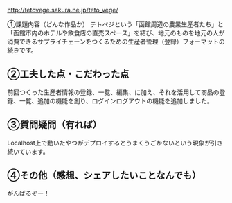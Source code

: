 ﻿http://tetovege.sakura.ne.jp/teto_vege/


 ➀課題内容（どんな作品か）
テトベジという「函館周辺の農業生産者たち」と「函館市内のホテルや飲食店の直売スペース」を結び、地元のものを地元の人が消費できるサプライチェーンをつくるための生産者管理（登録）フォーマットの続きです。



## ➁工夫した点・こだわった点
前回つくった生産者情報の登録、一覧、編集、に加え、それを活用して商品の登録、一覧、追加の機能を創り、ログインログアウトの機能を追加しました。


## ➂質問疑問（有れば）
Localhost上で動いたやつがデプロイするとうまくうごかないという現象が引き続いています。


## ➃その他（感想、シェアしたいことなんでも）
がんばるぞー！

